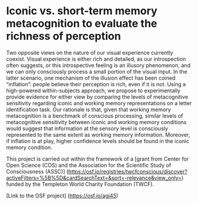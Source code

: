 # Iconic vs. short-term memory metacognition to evaluate the richness of perception

Two opposite views on the nature of our visual experience currently coexist. Visual experience is either rich and detailed, as our introspection often suggests, or this introspective feeling is an illusory phenomenon, and we can only consciously process a small portion of the visual input. In the latter scenario, one mechanism of the illusion effect has been coined “inflation”: people believe their perception is rich, even if it is not. Using a high-powered within-subjects approach, we propose to experimentally provide evidence for either view by comparing the levels of metacognitive sensitivity regarding iconic and working memory representations on a letter identification task. Our rationale is that, given that working memory metacognition is a benchmark of conscious processing, similar levels of metacognitive sensitivity between iconic and working memory conditions would suggest that information at the sensory level is consciously represented to the same extent as working memory information. Moreover, if inflation is at play, higher confidence levels should be found in the iconic memory condition.


This project is carried out within the framework of a [grant from Center for Open Science (COS) and the Association for the Scientific Study of Consciousness (ASSC)] (https://osf.io/registries/twcfconscious/discover?activeFilters=%5B%5D&cardSearchText=&sort=-relevance&view_only=) funded by the Templeton World Charity Foundation (TWCF).  


[Link to the OSF project] (https://osf.io/agj45)
